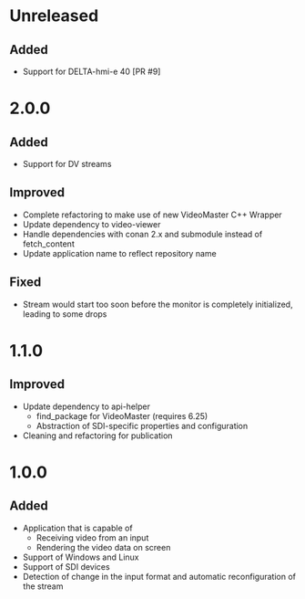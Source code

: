 # Unreleased

## Added

- Support for DELTA-hmi-e 40 [PR #9]

# 2.0.0

## Added

- Support for DV streams

## Improved

- Complete refactoring to make use of new VideoMaster C++ Wrapper
- Update dependency to video-viewer
- Handle dependencies with conan 2.x and submodule instead of fetch_content
- Update application name to reflect repository name

## Fixed

- Stream would start too soon before the monitor is completely initialized, leading to some drops


# 1.1.0

## Improved

- Update dependency to api-helper
  - find_package for VideoMaster (requires 6.25)
  - Abstraction of SDI-specific properties and configuration
- Cleaning and refactoring for publication 

# 1.0.0

## Added

- Application that is capable of
  - Receiving video from an input
  - Rendering the video data on screen
- Support of Windows and Linux
- Support of SDI devices
- Detection of change in the input format and automatic reconfiguration of the stream
